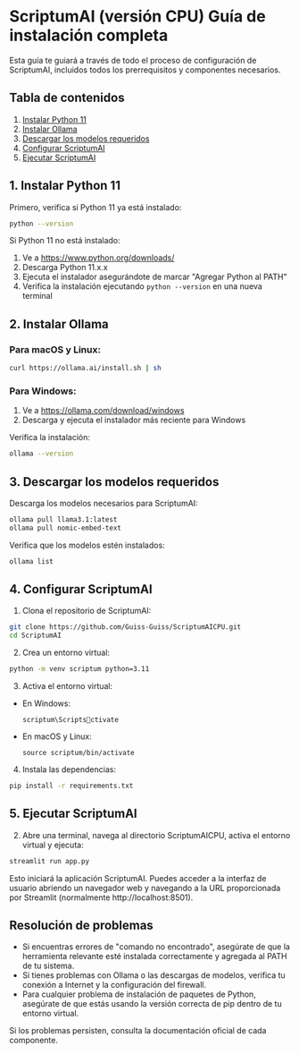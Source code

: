 
# ScriptumAI (versión CPU) Guía de instalación completa

Esta guía te guiará a través de todo el proceso de configuración de ScriptumAI, incluidos todos los prerrequisitos y componentes necesarios.

## Tabla de contenidos
1. [Instalar Python 11](#1-instalar-python-11)
2. [Instalar Ollama](#2-instalar-ollama)
4. [Descargar los modelos requeridos](#4-descargar-los-modelos-requeridos)
5. [Configurar ScriptumAI](#5-configurar-scriptum-ai)
6. [Ejecutar ScriptumAI](#6-ejecutar-scriptum-ai)

## 1. Instalar Python 11

Primero, verifica si Python 11 ya está instalado:

```bash
python --version
```

Si Python 11 no está instalado:

1. Ve a https://www.python.org/downloads/
2. Descarga Python 11.x.x
3. Ejecuta el instalador asegurándote de marcar "Agregar Python al PATH"
4. Verifica la instalación ejecutando `python --version` en una nueva terminal

## 2. Instalar Ollama

### Para macOS y Linux:

```bash
curl https://ollama.ai/install.sh | sh
```

### Para Windows:

1. Ve a https://ollama.com/download/windows
2. Descarga y ejecuta el instalador más reciente para Windows

Verifica la instalación:

```bash
ollama --version
```

## 3. Descargar los modelos requeridos

Descarga los modelos necesarios para ScriptumAI:

```bash
ollama pull llama3.1:latest
ollama pull nomic-embed-text
```

Verifica que los modelos estén instalados:

```bash
ollama list
```

## 4. Configurar ScriptumAI

1. Clona el repositorio de ScriptumAI:

```bash
git clone https://github.com/Guiss-Guiss/ScriptumAICPU.git
cd ScriptumAI
```

2. Crea un entorno virtual:

```bash
python -m venv scriptum python=3.11
```

3. Activa el entorno virtual:

- En Windows:
  ```
  scriptum\Scriptsctivate
  ```
- En macOS y Linux:
  ```
  source scriptum/bin/activate
  ```

4. Instala las dependencias:

```bash
pip install -r requirements.txt
```

## 5. Ejecutar ScriptumAI

2. Abre una terminal, navega al directorio ScriptumAICPU, activa el entorno virtual y ejecuta:

```bash
streamlit run app.py
```

Esto iniciará la aplicación ScriptumAI. Puedes acceder a la interfaz de usuario abriendo un navegador web y navegando a la URL proporcionada por Streamlit (normalmente http://localhost:8501).

## Resolución de problemas

- Si encuentras errores de "comando no encontrado", asegúrate de que la herramienta relevante esté instalada correctamente y agregada al PATH de tu sistema.
- Si tienes problemas con Ollama o las descargas de modelos, verifica tu conexión a Internet y la configuración del firewall.
- Para cualquier problema de instalación de paquetes de Python, asegúrate de que estás usando la versión correcta de pip dentro de tu entorno virtual.

Si los problemas persisten, consulta la documentación oficial de cada componente.
